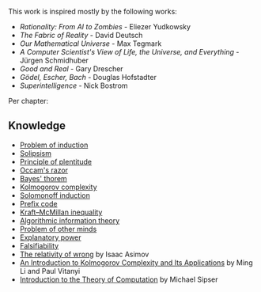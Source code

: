 This work is inspired mostly by the following works:

* _Rationality: From AI to Zombies_ - Eliezer Yudkowsky
* _The Fabric of Reality_ - David Deutsch
* _Our Mathematical Universe_ - Max Tegmark
* _A Computer Scientist's View of Life, the Universe, and Everything_ - Jürgen Schmidhuber
* _Good and Real_ - Gary Drescher
* _Gödel, Escher, Bach_ - Douglas Hofstadter
* _Superintelligence_ - Nick Bostrom 

Per chapter:

## Knowledge

* [Problem of induction](https://en.wikipedia.org/wiki/Problem_of_induction)
* [Solipsism](https://en.wikipedia.org/wiki/Solipsism)
* [Principle of plentitude](https://en.wikipedia.org/wiki/Principle_of_plenitude)
* [Occam's razor](https://en.wikipedia.org/wiki/Occam%27s_razor)
* [Bayes' thorem](https://en.wikipedia.org/wiki/Bayes%27_theorem)
* [Kolmogorov complexity](https://en.wikipedia.org/wiki/Kolmogorov_complexity)
* [Solomonoff induction](https://en.wikipedia.org/wiki/Solomonoff%27s_theory_of_inductive_inference)
* [Prefix code](https://en.wikipedia.org/wiki/Prefix_code)
* [Kraft–McMillan inequality](https://en.wikipedia.org/wiki/Kraft%E2%80%93McMillan_inequality)
* [Algorithmic information theory](http://www.scholarpedia.org/article/Algorithmic_information_theory)
* [Problem of other minds](https://en.wikipedia.org/wiki/Problem_of_other_minds)
* [Explanatory power](https://en.wikipedia.org/wiki/Explanatory_power)
* [Falsifiability](https://en.wikipedia.org/wiki/Falsifiability)
* [The relativity of wrong](https://chem.tufts.edu/AnswersInScience/RelativityofWrong.htm) by Isaac Asimov
* [An Introduction to Kolmogorov Complexity and Its Applications](https://homepages.cwi.nl/~paulv/kolmogorov.html) by Ming Li and Paul Vitanyi
* [Introduction to the Theory of Computation](https://www.goodreads.com/book/show/400716.Introduction_to_the_Theory_of_Computation) by Michael Sipser
